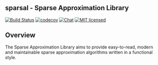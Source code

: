 ## sparsal - **Spars**e **Ap**proximation **L**ibrary

[![Build Status](https://travis-ci.org/underscorenico/sparsal.svg?branch=master)](https://travis-ci.org/underscorenico/sparsal)
[![codecov](https://codecov.io/gh/underscorenico/sparsal/branch/master/graph/badge.svg)](https://codecov.io/gh/underscorenico/sparsal)
[![Chat](https://badges.gitter.im/sparsal/Lobby.svg)](https://gitter.im/sparsal)
[![MIT licensed](https://img.shields.io/badge/license-MIT-blue.svg)](https://raw.githubusercontent.com/underscorenico/sparsal/master/LICENSE.txt)

## Overview

The Sparse Approximation Library aims to provide easy-to-read, modern and maintainable sparse approximation algorithms written in a functional style.
